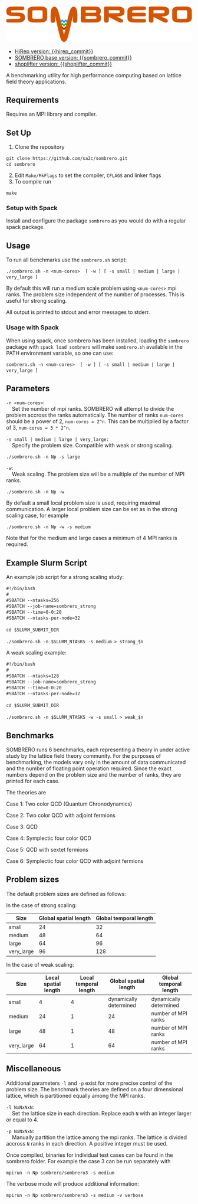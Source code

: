 ![SOMBRERO](sombrero.png)

* [HiRep version: {{hirep_commit}}]({{hirep_url}})
* [SOMBRERO base version: {{sombrero_commit}}]({{sombrero_url}})
* [shoplifter version: {{shoplifter_commit}}]({{shoplifter_url}})

A benchmarking utility for high performance computing based on lattice field theory applications.

## Requirements
  
Requires an MPI library and compiler.

## Set Up

1. Clone the repository

```
git clone https://github.com/sa2c/sombrero.git
cd sombrero
```

2. Edit `Make/MkFlags` to set the compiler, `CFLAGS` and linker flags
3. To compile run
 
```
make
```

### Setup with Spack

Install and configure the package `sombrero` 
as you would do with a regular spack package.

## Usage

To run all benchmarks use the `sombrero.sh` script:
  
```
./sombrero.sh -n <num-cores>  [ -w ] [ -s small | medium | large | very_large ]
```

By default this will run a medium scale problem using `<num-cores>` mpi ranks.
The problem size independent of the number of processes. 
This is useful for strong scaling.

All output is printed to stdout and error messages to stderr.

### Usage with Spack 

When using spack, once sombrero has been installed,
loading the `sombrero` package with `spack load sombrero`
will make `sombrero.sh` available
in the PATH environment variable,
so one can use:

```
sombrero.sh -n <num-cores>  [ -w ] [ -s small | medium | large | very_large ]
```

## Parameters

`-n <num-cores>`: </br>
&nbsp;&nbsp;&nbsp; Set the number of mpi ranks. SOMBRERO will attempt to divide the problem accross the ranks automatically. The number of ranks `num-cores` should be a power of 2, `num-cores = 2^n`. This can be multiplied by a factor of 3, `num-cores = 3 * 2^n`.

`-s small | medium | large | very_large:`</br>
&nbsp;&nbsp;&nbsp; Specify the problem size. Compatible with weak or strong scaling.

```
./sombrero.sh -n Np -s large
```

`-w`:</br>
&nbsp;&nbsp;&nbsp; Weak scaling. The problem size will be a multiple of the number of MPI ranks.

```
./sombrero.sh -n Np -w 
```

By default a small local problem size is used, requiring maximal communication. A larger local problem size can be set as in the strong scaling case, for example

```
./sombrero.sh -n Np -w -s medium
```

Note that for the medium and large cases a minimum of 4 MPI ranks is required.

## Example Slurm Script

An example job script for a strong scaling study:

```
#!/bin/bash
#
#SBATCH --ntasks=256
#SBATCH --job-name=sombrero_strong
#SBATCH --time=0-0:20
#SBATCH --ntasks-per-node=32

cd $SLURM_SUBMIT_DIR

./sombrero.sh -n $SLURM_NTASKS -s medium > strong_$n
```

A weak scaling example:

```
#!/bin/bash
#
#SBATCH --ntasks=128
#SBATCH --job-name=sombrero_strong
#SBATCH --time=0-0:20
#SBATCH --ntasks-per-node=32

cd $SLURM_SUBMIT_DIR

./sombrero.sh -n $SLURM_NTASKS -w -s small > weak_$n
```

## Benchmarks

SOMBRERO runs 6 benchmarks, each representing a theory in under active study by the lattice field theory community. For the purposes of benchmarking, the models vary only in the amount of data communicated and the number of floating point operation required. Since the exact numbers depend on the problem size and the number of ranks, they are printed for each case.

The theories are

Case 1: Two color QCD (Quantum Chronodynamics)

Case 2: Two color QCD with adjoint fermions

Case 3: QCD

Case 4: Symplectic four color QCD

Case 5: QCD with sextet fermions

Case 6: Symplectic four color QCD with adjoint fermions

## Problem sizes

The default problem sizes are defined as follows:

In the case of strong scaling:

| Size       | Global spatial length | Global temporal length |
|------------|-----------------------|------------------------|
| small      | 24                    | 32                     |
| medium     | 48                    | 64                     |
| large      | 64                    | 96                     |
| very_large | 96                    | 128                    |

In the case of weak scaling:

| Size       | Local spatial length | Local temporal length | Global spatial length  | Global temporal length |
|------------|----------------------|-----------------------|------------------------|------------------------|
| small      | 4                    | 4                     | dynamically determined | dynamically determined |
| medium     | 24                   | 1                     | 24                     | number of MPI ranks    |
| large      | 48                   | 1                     | 48                     | number of MPI ranks    |
| very_large | 64                   | 1                     | 64                     | number of MPI ranks    |


## Miscellaneous

Additional parameters `-l` and `-p` exist for more precise control of the problem size. The benchmark theories are defined on a four dimensional lattice, which is partitioned equally among the MPI ranks.

`-l NxNxNxN`:</br>
&nbsp;&nbsp;&nbsp; Set the lattice size in each direction. Replace each `N` with an integer larger or equal to 4.

`-p NxNxNxN`:</br>
&nbsp;&nbsp;&nbsp; Manually partition the lattice among the mpi ranks. The lattice is divided accross `N` ranks in each direction. A positive integer must be used.

Once compiled, binaries for individual test cases can be found in the sombrero folder. For example the case 3 can be run separately with

```
mpirun -n Np sombrero/sombrero3 -s medium 
```

The verbose mode will produce additional information:

```
mpirun -n Np sombrero/sombrero3 -s medium -v verbose 
```

